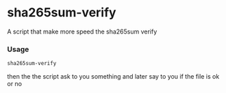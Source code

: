 # sha265sum-verify
A script that make more speed the sha265sum verify

### Usage
```bash
sha265sum-verify
```
then the the script ask to you something and later say to you if the file is ok or no
